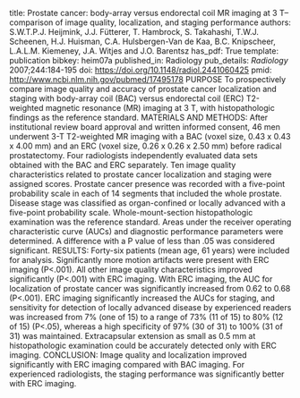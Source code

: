 title: Prostate cancer: body-array versus endorectal coil MR imaging at 3 T–comparison of image quality, localization, and staging performance
authors: S.W.T.P.J. Heijmink, J.J. Fütterer, T. Hambrock, S. Takahashi, T.W.J. Scheenen, H.J. Huisman, C.A. Hulsbergen-Van de Kaa, B.C. Knipscheer, L.A.L.M. Kiemeney, J.A. Witjes and J.O. Barentsz
has_pdf: True
template: publication
bibkey: heim07a
published_in: Radiology
pub_details: <i>Radiology</i> 2007;244:184-195
doi: https://doi.org/10.1148/radiol.2441060425
pmid: http://www.ncbi.nlm.nih.gov/pubmed/17495178
PURPOSE To prospectively compare image quality and accuracy of prostate cancer localization and staging with body-array coil (BAC) versus endorectal coil (ERC) T2-weighted magnetic resonance (MR) imaging at 3 T, with histopathologic findings as the reference standard. MATERIALS AND METHODS: After institutional review board approval and written informed consent, 46 men underwent 3-T T2-weighted MR imaging with a BAC (voxel size, 0.43 x 0.43 x 4.00 mm) and an ERC (voxel size, 0.26 x 0.26 x 2.50 mm) before radical prostatectomy. Four radiologists independently evaluated data sets obtained with the BAC and ERC separately. Ten image quality characteristics related to prostate cancer localization and staging were assigned scores. Prostate cancer presence was recorded with a five-point probability scale in each of 14 segments that included the whole prostate. Disease stage was classified as organ-confined or locally advanced with a five-point probability scale. Whole-mount-section histopathologic examination was the reference standard. Areas under the receiver operating characteristic curve (AUCs) and diagnostic performance parameters were determined. A difference with a P value of less than .05 was considered significant. RESULTS: Forty-six patients (mean age, 61 years) were included for analysis. Significantly more motion artifacts were present with ERC imaging (P<.001). All other image quality characteristics improved significantly (P<.001) with ERC imaging. With ERC imaging, the AUC for localization of prostate cancer was significantly increased from 0.62 to 0.68 (P<.001). ERC imaging significantly increased the AUCs for staging, and sensitivity for detection of locally advanced disease by experienced readers was increased from 7\% (one of 15) to a range of 73\% (11 of 15) to 80\% (12 of 15) (P<.05), whereas a high specificity of 97\% (30 of 31) to 100\% (31 of 31) was maintained. Extracapsular extension as small as 0.5 mm at histopathologic examination could be accurately detected only with ERC imaging. CONCLUSION: Image quality and localization improved significantly with ERC imaging compared with BAC imaging. For experienced radiologists, the staging performance was significantly better with ERC imaging.

